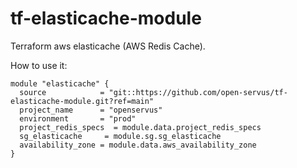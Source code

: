 # tf-elasticache-module
Terraform aws elasticache (AWS Redis Cache).

How to use it:
```
module "elasticache" {
  source            = "git::https://github.com/open-servus/tf-elasticache-module.git?ref=main"
  project_name      = "openservus"
  environment       = "prod"
  project_redis_specs  = module.data.project_redis_specs
  sg_elasticache     = module.sg.sg_elasticache
  availability_zone = module.data.aws_availability_zone
}
```